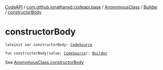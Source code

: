 [CodeAPI](../../../index.md) / [com.github.jonathanxd.codeapi.base](../../index.md) / [AnonymousClass](../index.md) / [Builder](index.md) / [constructorBody](.)

# constructorBody

`lateinit var constructorBody: `[`CodeSource`](../../../com.github.jonathanxd.codeapi/-code-source/index.md)

`fun constructorBody(value: `[`CodeSource`](../../../com.github.jonathanxd.codeapi/-code-source/index.md)`): `[`Builder`](index.md)

See [AnonymousClass.constructorBody](../constructor-body.md)


